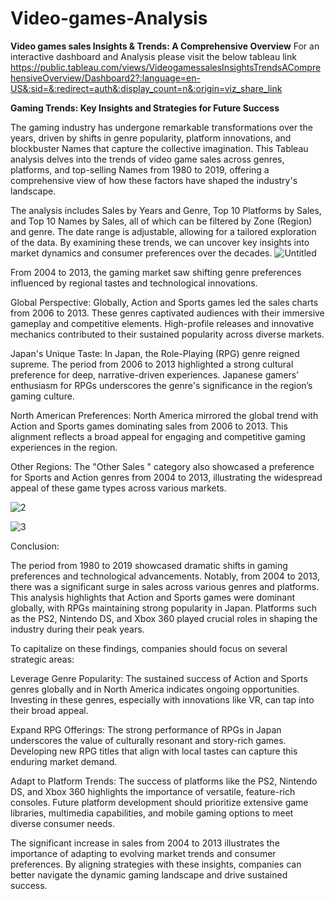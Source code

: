 # Video-games-Analysis
**Video games sales Insights &amp; Trends: A Comprehensive Overview**
For an interactive dashboard and Analysis please visit the below tableau link
https://public.tableau.com/views/VideogamessalesInsightsTrendsAComprehensiveOverview/Dashboard2?:language=en-US&:sid=&:redirect=auth&:display_count=n&:origin=viz_share_link 

**Gaming Trends: Key Insights and Strategies for Future Success**


The gaming industry has undergone remarkable transformations over the years, driven by shifts in genre popularity, platform innovations, and blockbuster Names that capture the collective imagination. This Tableau analysis delves into the trends of video game sales across genres, platforms, and top-selling Names from 1980 to 2019, offering a comprehensive view of how these factors have shaped the industry's landscape.


The analysis includes Sales by Years and Genre, Top 10 Platforms by Sales, and Top 10 Names by Sales, all of which can be filtered by Zone (Region) and genre. The date range is adjustable, allowing for a tailored exploration of the data. By examining these trends, we can uncover key insights into market dynamics and consumer preferences over the decades.
![Untitled](https://github.com/user-attachments/assets/c2605af8-8c63-4637-aa2e-ec766624377b)


 From 2004 to 2013, the gaming market saw shifting genre preferences influenced by regional tastes and technological innovations.


Global Perspective: Globally, Action and Sports games led the sales charts from 2006 to 2013. These genres captivated audiences with their immersive gameplay and competitive elements. High-profile releases and innovative mechanics contributed to their sustained popularity across diverse markets.


Japan's Unique Taste: In Japan, the Role-Playing (RPG) genre reigned supreme. The period from 2006 to 2013 highlighted a strong cultural preference for deep, narrative-driven experiences. Japanese gamers’ enthusiasm for RPGs underscores the genre's significance in the region’s gaming culture.


North American Preferences: North America mirrored the global trend with Action and Sports games dominating sales from 2006 to 2013. This alignment reflects a broad appeal for engaging and competitive gaming experiences in the region.


Other Regions: The "Other Sales " category also showcased a preference for Sports and Action genres from 2004 to 2013, illustrating the widespread appeal of these game types across various markets.

![2](https://github.com/user-attachments/assets/8451d46e-ab68-4372-b49b-a17980f926b5)

![3](https://github.com/user-attachments/assets/7be65d40-148b-4bed-8c09-a4c77dcbd93e)


Conclusion:


The period from 1980 to 2019 showcased dramatic shifts in gaming preferences and technological advancements. Notably, from 2004 to 2013, there was a significant surge in sales across various genres and platforms. This analysis highlights that Action and Sports games were dominant globally, with RPGs maintaining strong popularity in Japan. Platforms such as the PS2, Nintendo DS, and Xbox 360 played crucial roles in shaping the industry during their peak years.


To capitalize on these findings, companies should focus on several strategic areas:


Leverage Genre Popularity: The sustained success of Action and Sports genres globally and in North America indicates ongoing opportunities. Investing in these genres, especially with innovations like VR, can tap into their broad appeal.


Expand RPG Offerings: The strong performance of RPGs in Japan underscores the value of culturally resonant and story-rich games. Developing new RPG titles that align with local tastes can capture this enduring market demand.


Adapt to Platform Trends: The success of platforms like the PS2, Nintendo DS, and Xbox 360 highlights the importance of versatile, feature-rich consoles. Future platform development should prioritize extensive game libraries, multimedia capabilities, and mobile gaming options to meet diverse consumer needs.


The significant increase in sales from 2004 to 2013 illustrates the importance of adapting to evolving market trends and consumer preferences. By aligning strategies with these insights, companies can better navigate the dynamic gaming landscape and drive sustained success.
